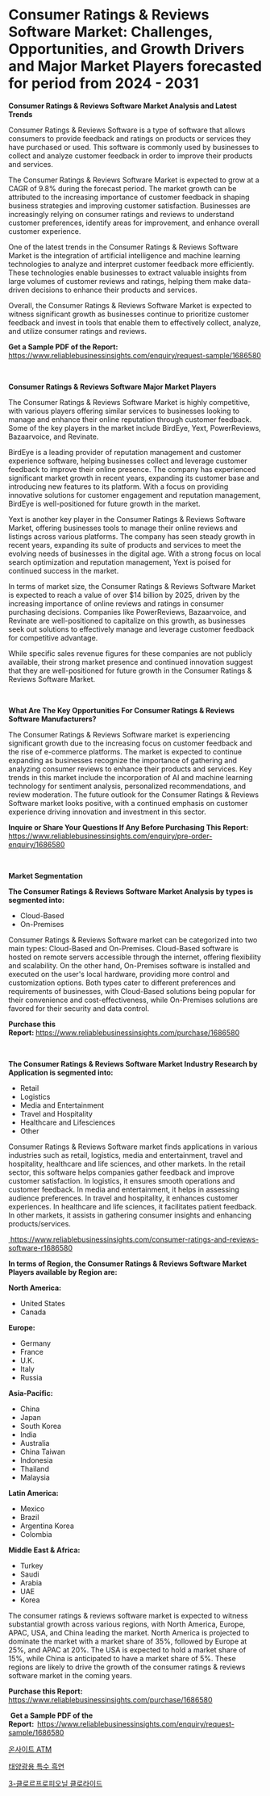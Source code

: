 <p><h1>Consumer Ratings & Reviews Software Market: Challenges, Opportunities, and Growth Drivers and Major Market Players forecasted for period from 2024 - 2031</h1></p><p><strong>Consumer Ratings & Reviews Software Market Analysis and Latest Trends</strong></p>
<p><p>Consumer Ratings & Reviews Software is a type of software that allows consumers to provide feedback and ratings on products or services they have purchased or used. This software is commonly used by businesses to collect and analyze customer feedback in order to improve their products and services.</p><p>The Consumer Ratings & Reviews Software Market is expected to grow at a CAGR of 9.8% during the forecast period. The market growth can be attributed to the increasing importance of customer feedback in shaping business strategies and improving customer satisfaction. Businesses are increasingly relying on consumer ratings and reviews to understand customer preferences, identify areas for improvement, and enhance overall customer experience.</p><p>One of the latest trends in the Consumer Ratings & Reviews Software Market is the integration of artificial intelligence and machine learning technologies to analyze and interpret customer feedback more efficiently. These technologies enable businesses to extract valuable insights from large volumes of customer reviews and ratings, helping them make data-driven decisions to enhance their products and services.</p><p>Overall, the Consumer Ratings & Reviews Software Market is expected to witness significant growth as businesses continue to prioritize customer feedback and invest in tools that enable them to effectively collect, analyze, and utilize consumer ratings and reviews.</p></p>
<p><strong>Get a Sample PDF of the Report:&nbsp;</strong> <a href="https://www.reliablebusinessinsights.com/enquiry/request-sample/1686580">https://www.reliablebusinessinsights.com/enquiry/request-sample/1686580</a></p>
<p>&nbsp;</p>
<p><strong>Consumer Ratings & Reviews Software Major Market Players</strong></p>
<p><p>The Consumer Ratings & Reviews Software Market is highly competitive, with various players offering similar services to businesses looking to manage and enhance their online reputation through customer feedback. Some of the key players in the market include BirdEye, Yext, PowerReviews, Bazaarvoice, and Revinate.</p><p>BirdEye is a leading provider of reputation management and customer experience software, helping businesses collect and leverage customer feedback to improve their online presence. The company has experienced significant market growth in recent years, expanding its customer base and introducing new features to its platform. With a focus on providing innovative solutions for customer engagement and reputation management, BirdEye is well-positioned for future growth in the market.</p><p>Yext is another key player in the Consumer Ratings & Reviews Software Market, offering businesses tools to manage their online reviews and listings across various platforms. The company has seen steady growth in recent years, expanding its suite of products and services to meet the evolving needs of businesses in the digital age. With a strong focus on local search optimization and reputation management, Yext is poised for continued success in the market.</p><p>In terms of market size, the Consumer Ratings & Reviews Software Market is expected to reach a value of over $14 billion by 2025, driven by the increasing importance of online reviews and ratings in consumer purchasing decisions. Companies like PowerReviews, Bazaarvoice, and Revinate are well-positioned to capitalize on this growth, as businesses seek out solutions to effectively manage and leverage customer feedback for competitive advantage.</p><p>While specific sales revenue figures for these companies are not publicly available, their strong market presence and continued innovation suggest that they are well-positioned for future growth in the Consumer Ratings & Reviews Software Market.</p></p>
<p>&nbsp;</p>
<p><strong>What Are The Key Opportunities For Consumer Ratings & Reviews Software Manufacturers?</strong></p>
<p><p>The Consumer Ratings & Reviews Software market is experiencing significant growth due to the increasing focus on customer feedback and the rise of e-commerce platforms. The market is expected to continue expanding as businesses recognize the importance of gathering and analyzing consumer reviews to enhance their products and services. Key trends in this market include the incorporation of AI and machine learning technology for sentiment analysis, personalized recommendations, and review moderation. The future outlook for the Consumer Ratings & Reviews Software market looks positive, with a continued emphasis on customer experience driving innovation and investment in this sector.</p></p>
<p><strong>Inquire or Share Your Questions If Any Before Purchasing This Report:</strong> <a href="https://www.reliablebusinessinsights.com/enquiry/pre-order-enquiry/1686580">https://www.reliablebusinessinsights.com/enquiry/pre-order-enquiry/1686580</a></p>
<p>&nbsp;</p>
<p><strong>Market Segmentation</strong></p>
<p><strong>The Consumer Ratings & Reviews Software Market Analysis by types is segmented into:</strong></p>
<p><ul><li>Cloud-Based</li><li>On-Premises</li></ul></p>
<p><p>Consumer Ratings & Reviews Software market can be categorized into two main types: Cloud-Based and On-Premises. Cloud-Based software is hosted on remote servers accessible through the internet, offering flexibility and scalability. On the other hand, On-Premises software is installed and executed on the user's local hardware, providing more control and customization options. Both types cater to different preferences and requirements of businesses, with Cloud-Based solutions being popular for their convenience and cost-effectiveness, while On-Premises solutions are favored for their security and data control.</p></p>
<p><strong>Purchase this Report:&nbsp;</strong><a href="https://www.reliablebusinessinsights.com/purchase/1686580">https://www.reliablebusinessinsights.com/purchase/1686580</a></p>
<p>&nbsp;</p>
<p><strong>The Consumer Ratings & Reviews Software Market Industry Research by Application is segmented into:</strong></p>
<p><ul><li>Retail</li><li>Logistics</li><li>Media and Entertainment</li><li>Travel and Hospitality</li><li>Healthcare and Lifesciences</li><li>Other</li></ul></p>
<p><p>Consumer Ratings & Reviews Software market finds applications in various industries such as retail, logistics, media and entertainment, travel and hospitality, healthcare and life sciences, and other markets. In the retail sector, this software helps companies gather feedback and improve customer satisfaction. In logistics, it ensures smooth operations and customer feedback. In media and entertainment, it helps in assessing audience preferences. In travel and hospitality, it enhances customer experiences. In healthcare and life sciences, it facilitates patient feedback. In other markets, it assists in gathering consumer insights and enhancing products/services.</p></p>
<p><a href="https://www.reliablebusinessinsights.com/consumer-ratings-and-reviews-software-r1686580">&nbsp;https://www.reliablebusinessinsights.com/consumer-ratings-and-reviews-software-r1686580</a></p>
<p><strong>In terms of Region, the Consumer Ratings & Reviews Software Market Players available by Region are:</strong></p>
<p>
    <p> <strong> North America: </strong>
        <ul>
            <li>United States</li>
            <li>Canada</li>
        </ul>
        </p> 
    <p> <strong> Europe: </strong>
        <ul>
            <li>Germany</li>
            <li>France</li>
            <li>U.K.</li>
            <li>Italy</li>
            <li>Russia</li>
        </ul>
        </p> 
    <p> <strong> Asia-Pacific: </strong>
        <ul>
            <li>China</li>
            <li>Japan</li>
            <li>South Korea</li>
            <li>India</li>
            <li>Australia</li>
            <li>China Taiwan</li>
            <li>Indonesia</li>
            <li>Thailand</li>
            <li>Malaysia</li>
        </ul>
        </p> 
    <p> <strong> Latin America: </strong>
        <ul>
            <li>Mexico</li>
            <li>Brazil</li>
            <li>Argentina Korea</li>
            <li>Colombia</li>
        </ul>
        </p> 
    <p> <strong> Middle East & Africa: </strong>
        <ul>
            <li>Turkey</li>
            <li>Saudi</li>
            <li>Arabia</li>
            <li>UAE</li>
            <li>Korea</li>
        </ul>
    </p>
    </p>
<p><p>The consumer ratings & reviews software market is expected to witness substantial growth across various regions, with North America, Europe, APAC, USA, and China leading the market. North America is projected to dominate the market with a market share of 35%, followed by Europe at 25%, and APAC at 20%. The USA is expected to hold a market share of 15%, while China is anticipated to have a market share of 5%. These regions are likely to drive the growth of the consumer ratings & reviews software market in the coming years.</p></p>
<p><strong>Purchase this Report: </strong><a href="https://www.reliablebusinessinsights.com/purchase/1686580">https://www.reliablebusinessinsights.com/purchase/1686580</a></p>
<p>&nbsp;<strong>Get a Sample PDF of the Report:&nbsp;&nbsp;</strong><a href="https://www.reliablebusinessinsights.com/enquiry/request-sample/1686580">https://www.reliablebusinessinsights.com/enquiry/request-sample/1686580</a></p>
<p><strong></strong></p>
<p><p><a href="https://medium.com/@douglasvasquez626/%ED%98%84%EC%9E%A5-atm-%EC%8B%9C%EC%9E%A5-%EC%A0%84%EB%A7%9D-%EC%82%B0%EC%97%85-%EA%B0%9C%EC%9A%94-%EB%B0%8F-%EC%98%88%EC%B8%A1-2024%EB%85%84%EB%B6%80%ED%84%B0-2031%EB%85%84%EA%B9%8C%EC%A7%80-c8d9e2e24b3e">온사이트 ATM</a></p><p><a href="https://github.com/vsoq0zknh59/Market-Research-Report-List-2/blob/main/1700482106053.md">태양광용 특수 흑연</a></p><p><a href="https://github.com/Tristiarton768456/Market-Research-Report-List-2/blob/main/8368317106054.md">3-클로르프로피오닐 클로라이드</a></p></p>